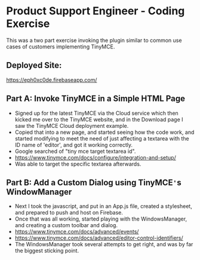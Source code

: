 # Product Support Engineer -  Coding Exercise
This was a two part exercise invoking the plugin similar to common use cases of customers implementing TinyMCE.

## Deployed Site:
https://eph0xc0de.firebaseapp.com/

## Part A: Invoke TinyMCE in a Simple HTML Page
* Signed up for the latest TinyMCE via the Cloud service which then kicked me over to the TinyMCE website, and in the Download page I saw the TinyMCE Cloud deployment example.
* Copied that into a new page, and started seeing how the code work, and started modifying to meet the need of just affecting a textarea with the ID name of 'editor', and got it working correctly.
* Google searched of "tiny mce target textarea id".
* https://www.tinymce.com/docs/configure/integration-and-setup/
* Was able to target the specific textarea afterwards.

## Part B: Add a Custom Dialog using TinyMCE`'`s WindowManager
* Next I took the javascript, and put in an App.js file, created a stylesheet, and prepared to push and host on Firebase.
* Once that was all working, started playing with the WindowsManager, and creating a custom toolbar and dialog.
* https://www.tinymce.com/docs/advanced/events/
* https://www.tinymce.com/docs/advanced/editor-control-identifiers/
* The WindowsManager took several attempts to get right, and was by far the biggest sticking point.

